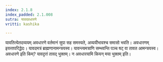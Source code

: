 ```yaml
---
index: 2.1.8
index_padded: 2.1.008
sutra: यावदवधारणे
vritti: kashika

---
```

यावतित्येतदव्ययम् अवधारणे वर्तमानं सुपा सह समस्यते, अव्ययीभावश्च समासो भवति। अवधारणम् इयत्तापरिद्धेदः। यावदमत्रं ब्राह्मणानामन्त्रयस्व। यावन्त्यमत्राणि सम्भवन्ति पञ्च षट् वा तावत आमन्त्रयस्व। अवधारणे इति किम्? यावदृत्तं तावद् भुक्तम्। न अवधारयामि कियन् मया भुक्तम् इति।